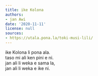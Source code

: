 ```yaml
---
title: ike Kolona
authors:
- jan Awi
date: '2020-11-11'
license: null
sources:
- https://utala.pona.la/toki-musi-lili/
---
```


ike Kolona li pona ala.  
taso mi ali ken pini e ni.  
jan ali li weka e sama la,  
jan ali li weka e ike ni.